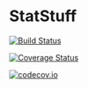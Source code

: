 # StatStuff

[![Build Status](https://travis-ci.org/SvenDuve/StatStuff.jl.svg?branch=master)](https://travis-ci.org/SvenDuve/StatStuff.jl)

[![Coverage Status](https://coveralls.io/repos/SvenDuve/StatStuff.jl/badge.svg?branch=master&service=github)](https://coveralls.io/github/SvenDuve/StatStuff.jl?branch=master)

[![codecov.io](http://codecov.io/github/SvenDuve/StatStuff.jl/coverage.svg?branch=master)](http://codecov.io/github/SvenDuve/StatStuff.jl?branch=master)
